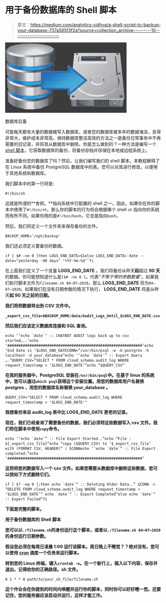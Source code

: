 # 用于备份数据库的 Shell 脚本

> 原文：<https://medium.com/analytics-vidhya/a-shell-script-to-backup-your-database-737a565f3f2a?source=collection_archive---------10----------------------->

![](img/16881fc14e2d83921c20dcaf167027f9.png)

数据库后备

可能每天都有大量的数据被写入数据库，或者您的数据库被多年的数据淹没，变得非常大，维护成本非常高。保持数据库整洁高效的方法之一是备份日常事务中不再需要的旧记录，并将其从数据库中删除。你是怎么做到的？一种方法是编写一个 [shell 脚本](https://www.shellscript.sh/)，它获取数据库的备份，将备份存档并存储在本地或远程系统上。

准备好备份您的数据库了吗？然后，让我们编写我们的 shell 脚本。本教程解释了在 Linux 系统中备份 PostgreSQL 数据库中的表。您可以对其进行修改，以便用于其他系统和数据库。

我们脚本中的第一行将是:

```
#!/bin/sh
```

这就是所谓的**舍邦。**指向系统中已配置的 shell 之一。因此，如果你在你的脚本中使用了`#!/bin/sh`，那么你的脚本的行为将会根据哪个 shell `sh` 指向你的系统而有所不同。如果你用的是`#!/bin/bash`，它总是指向`bash`。

然后，我们将定义一个文件夹来保存备份的文件。

```
BACKUP_HOME='/opt/backup'
```

我们还必须定义要备份的数据。

```
if [ $# -ne 0 ]then LOGS_END_DATE=$1else LOGS_END_DATE=`date --date="yesterday -90 days" "+%Y-%m-%d"`fi
```

在上面我们定义了一个变量 **LOGS_END_DATE** 。我们将备份从昨天**起**超过 **90 天**的数据。你可能想知道什么是`[$# -ne 0 ]`。代表“*不等于零的参数数量*”。如果我们执行脚本文件为`filename.sh 04–07–2020`，那么 **LOGS_END_DATE** 将为`04–07–2020`。如果我们在没有日期参数的情况下执行， **LOGS_END_DATE** 将是从昨天**起 **90 天**之前的日期。**

**我们将把数据导出到 CSV 文件中。**

**`_export_csv_file=$BACKUP_HOME/data/Audit_Logs_Until_$LOGS_END_DATE.csv`**

**然后我们应该定义数据库连接和 SQL 查询。**

```
echo ‘’echo `date`’ :: CHATBOT AUDIT logs back up to csv started…..’echo ‘#############################################################’echo ‘End Date is ‘$LOGS_END_DATECONN=”/usr/bin/psql -w -U postgres -h localhost -d your_database”echo ‘’echo `date`” :: Export Query ….”QUERY_CSV=”SELECT * FROM cloud_schema.audit_log WHERE request_timestamp < ‘$LOGS_END_DATE’”echo “$QUERY_CSV”
```

**在我的服务器中，PostgreSQL 安装在`/usr/bin/psql`中。在基于 linux 的系统中，您可以通过`which psql`获得这个安装位置。用您的数据库用户名替换 **postgres** ，用您的数据库名称替换 **your_database** 。**

```
QUERY_CSV="SELECT * FROM cloud_schema.audit_log WHERE request_timestamp < '$LOGS_END_DATE'"
```

**我想备份来自 **audit_log** 表中比 **LOGS_END_DATE** 更老的记录。**

**现在，我们已经查询了需要备份的数据，我们必须将这些数据写入 csv 文件。我们将在脚本中使用`copy`命令。**

```
echo ‘’echo `date`” :: File Export Started..”echo “File : ${_export_csv_file}”echo “copy ($QUERY_CSV) to ‘$_export_csv_file’ with (FORMAT CSV, HEADER)” | $CONNecho ‘’echo `date`” :: File Export completed.”echo ‘#############################################################’
```

**这将把您的数据写入一个 csv 文件。如果您需要从数据库中删除这些数据，您可以按如下方式删除它们。**

```
if [ $? -eq 0 ];then echo `date`” :: Deleting Older Data..” $CONN -c “DELETE FROM cloud_schema.audit_log WHERE request_timestamp < ‘$LOGS_END_DATE’” echo `date`” :: Export Completed”else echo `date`” :: Export Failed”fi
```

**下面是完整的脚本。**

**用于备份数据库的 Shell 脚本**

**您可以以`./filename.sh`的身份运行这个脚本，或者以`./filename.sh 04–07–2020`的身份运行日期参数。**

**假设您必须在每周日凌晨 1:00 运行该脚本。周日晚上不睡觉？？绝对没有。您可以使用 [**cron**](https://en.wikipedia.org/wiki/Cron) 调度一个任务来运行脚本。**

**转到您的 Linux 终端，键入`crontab -e`。在一个新行上，插入以下内容，保存并退出。记得给你的正确路径。sh 文件。**

```
0 1 * * 0 path/to/your_sh_file/filename.sh
```

**这个作业会在你提到的时间内唤醒并运行你的脚本，同时你可以好好睡一觉。还要记住，您的服务器应该启动并运行，这样才能工作。**